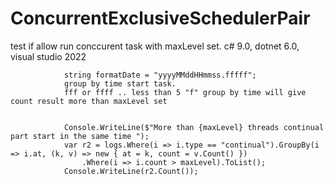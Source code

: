 ﻿# ConcurrentExclusiveSchedulerPair
test if allow run conccurent task with maxLevel set. c# 9.0,  dotnet 6.0, visual studio 2022

				
				string formatDate = "yyyyMMddHHmmss.fffff";
				group by time start task.
				fff or ffff .. less than 5 "f" group by time will give count result more than maxLevel set


				Console.WriteLine($"More than {maxLevel} threads continual part start in the same time ");
				var r2 = logs.Where(i => i.type == "continual").GroupBy(i => i.at, (k, v) => new { at = k, count = v.Count() })
					.Where(i => i.count > maxLevel).ToList();
				Console.WriteLine(r2.Count());
